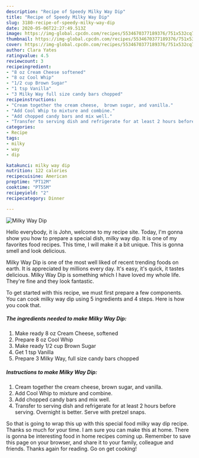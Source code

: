 ```yaml
---
description: "Recipe of Speedy Milky Way Dip"
title: "Recipe of Speedy Milky Way Dip"
slug: 3180-recipe-of-speedy-milky-way-dip
date: 2020-05-06T22:27:49.513Z
image: https://img-global.cpcdn.com/recipes/5534670377189376/751x532cq70/milky-way-dip-recipe-main-photo.jpg
thumbnail: https://img-global.cpcdn.com/recipes/5534670377189376/751x532cq70/milky-way-dip-recipe-main-photo.jpg
cover: https://img-global.cpcdn.com/recipes/5534670377189376/751x532cq70/milky-way-dip-recipe-main-photo.jpg
author: Clara Yates
ratingvalue: 4.5
reviewcount: 3
recipeingredient:
- "8 oz Cream Cheese softened"
- "8 oz Cool Whip"
- "1/2 cup Brown Sugar"
- "1 tsp Vanilla"
- "3 Milky Way full size candy bars chopped"
recipeinstructions:
- "Cream together the cream cheese,  brown sugar, and vanilla."
- "Add Cool Whip to mixture and combine."
- "Add chopped candy bars and mix well."
- "Transfer to serving dish and refrigerate for at least 2 hours before serving.  Overnight is better.  Serve with pretzel snaps."
categories:
- Recipe
tags:
- milky
- way
- dip

katakunci: milky way dip 
nutrition: 122 calories
recipecuisine: American
preptime: "PT12M"
cooktime: "PT55M"
recipeyield: "2"
recipecategory: Dinner

---
```



![Milky Way Dip](https://img-global.cpcdn.com/recipes/5534670377189376/751x532cq70/milky-way-dip-recipe-main-photo.jpg)

Hello everybody, it is John, welcome to my recipe site. Today, I'm gonna show you how to prepare a special dish, milky way dip. It is one of my favorites food recipes. This time, I will make it a bit unique. This is gonna smell and look delicious.

Milky Way Dip is one of the most well liked of recent trending foods on earth. It is appreciated by millions every day. It's easy, it's quick, it tastes delicious. Milky Way Dip is something which I have loved my whole life. They're fine and they look fantastic.




To get started with this recipe, we must first prepare a few components. You can cook milky way dip using 5 ingredients and 4 steps. Here is how you cook that.

<!--inarticleads1-->

##### The ingredients needed to make Milky Way Dip:

1. Make ready 8 oz Cream Cheese, softened
1. Prepare 8 oz Cool Whip
1. Make ready 1/2 cup Brown Sugar
1. Get 1 tsp Vanilla
1. Prepare 3 Milky Way, full size candy bars chopped




<!--inarticleads2-->

##### Instructions to make Milky Way Dip:

1. Cream together the cream cheese,  brown sugar, and vanilla.
1. Add Cool Whip to mixture and combine.
1. Add chopped candy bars and mix well.
1. Transfer to serving dish and refrigerate for at least 2 hours before serving.  Overnight is better.  Serve with pretzel snaps.




So that is going to wrap this up with this special food milky way dip recipe. Thanks so much for your time. I am sure you can make this at home. There is gonna be interesting food in home recipes coming up. Remember to save this page on your browser, and share it to your family, colleague and friends. Thanks again for reading. Go on get cooking!
